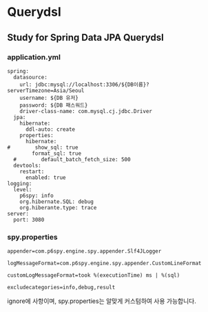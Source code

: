 # Querydsl
## Study for Spring Data JPA Querydsl


### application.yml

```
spring:
  datasource:
    url: jdbc:mysql://localhost:3306/${DB이름}?serverTimezone=Asia/Seoul
    username: ${DB 유저}
    password: ${DB 패스워드}
    driver-class-name: com.mysql.cj.jdbc.Driver
  jpa:
    hibernate:
      ddl-auto: create
    properties:
      hibernate:
#        show_sql: true
        format_sql: true
  #        default_batch_fetch_size: 500
  devtools:
    restart:
      enabled: true
logging:
  level:
    p6spy: info
    org.hibernate.SQL: debug
    org.hiberante.type: trace
server:
  port: 3080
```

### spy.properties

```
appender=com.p6spy.engine.spy.appender.Slf4JLogger

logMessageFormat=com.p6spy.engine.spy.appender.CustomLineFormat

customLogMessageFormat=took %(executionTime) ms | %(sql)

excludecategories=info,debug,result
```

ignore에 사항이며, spy.properties는 알맞게 커스텀하여 사용 가능합니다.
